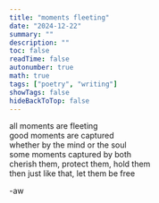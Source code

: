 ```yaml
---
title: "moments fleeting"
date: "2024-12-22"
summary: ""
description: ""
toc: false
readTime: false
autonumber: true
math: true
tags: ["poetry", "writing"]
showTags: false
hideBackToTop: false
---
```


all moments are fleeting  
good moments are captured  
whether by the mind or the soul  
some moments captured by both  
cherish them, protect them, hold them  
then just like that, let them be free  
    
  
-aw